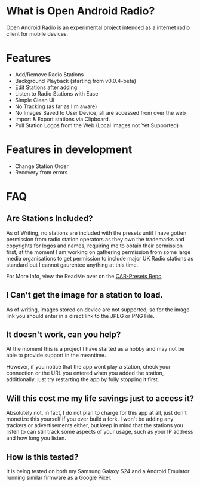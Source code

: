 # What is Open Android Radio?
Open Android Radio is an experimental project intended as a internet radio client for mobile devices.

# Features
- Add/Remove Radio Stations
- Background Playback (starting from v0.0.4-beta)
- Edit Stations after adding
- Listen to Radio Stations with Ease
- Simple Clean UI
- No Tracking (as far as I'm aware)
- No Images Saved to User Device, all are accessed from over the web
- Import & Export stations via Clipboard.
- Pull Station Logos from the Web (Local Images not Yet Supported)
 
# Features in development
- Change Station Order
- Recovery from errors

# FAQ
## Are Stations Included?
As of Writing, no stations are included with the presets until I have gotten permission from radio station operators as they own the trademarks and copyrights for logos and names, requiring me to obtain their permission first, at the moment I am working on gathering permission from some large media organisations to get permission to include major UK Radio stations as standard but I cannot gaurentee anything at this time.

For More Info, view the ReadMe over on the [OAR-Presets Repo](https://github.com/TypicalNerds/OAR-Presets).

## I Can't get the image for a station to load.
As of writing, images stored on device are not supported, so for the image link you should enter in a direct link to the JPEG or PNG File.

## It doesn't work, can you help?
At the moment this is a project I have started as a hobby and may not be able to provide support in the meantime.

However, if you notice that the app wont play a station, check your connection or the URL you entered when you added the station, additionally, just try restarting the app by fully stopping it first.

## Will this cost me my life savings just to access it?
Absolutely not, in fact, I do not plan to charge for this app at all, just don't monetize this yourself if you ever build a fork.
I won't be adding any trackers or advertisements either, but keep in mind that the stations you listen to can still track some aspects of your usage, such as your IP address and how long you listen.

## How is this tested?
It is being tested on both my Samsung Galaxy S24 and a Android Emulator running similar firmware as a Google Pixel.

